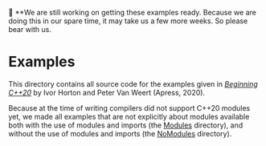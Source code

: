 :construction: **We are still working on getting these examples ready. Because we are doing this in our spare time, it may take us a few more weeks. So please bear with us.

# Examples

This directory contains all source code for the examples given 
in [*Beginning C++20*](https://www.apress.com/9781484258835) by Ivor Horton and Peter Van Weert (Apress, 2020).

Because at the time of writing compilers did not support C++20 modules yet,
we made all examples that are not explicitly about modules
available both with the use of modules and imports (the [Modules](Modules) directory),
and without the use of modules and imports (the [NoModules](NoModules) directory).
